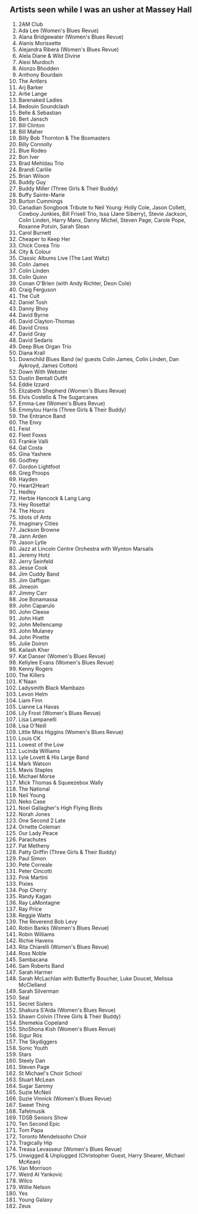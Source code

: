## Artists seen while I was an usher at Massey Hall

1. 2AM Club
1. Ada Lee (Women's Blues Revue)
1. Alana Bridgewater (Women's Blues Revue)
1. Alanis Morissette
1. Alejandra Ribera (Women's Blues Revue)
1. Alela Diane & Wild Divine
1. Alexi Murdoch
1. Alonzo Bhodden
1. Anthony Bourdain
1. The Antlers
1. Arj Barker
1. Artie Lange
1. Barenaked Ladies
1. Bedouin Soundclash
1. Belle & Sebastian
1. Bert Jansch
1. Bill Clinton
1. Bill Maher
1. Billy Bob Thornton & The Boxmasters
1. Billy Connolly
1. Blue Rodeo
1. Bon Iver
1. Brad Mehldau Trio
1. Brandi Carlile
1. Brian Wilson
1. Buddy Guy
1. Buddy Miller (Three Girls & Their Buddy)
1. Buffy Sainte-Marie
1. Burton Cummings
1. Canadian Songbook Tribute to Neil Young:  Holly Cole, Jason Collett, Cowboy Junkies, Bill Frisell Trio, Issa (Jane Siberry), Stevie Jackson, Colin Linden, Harry Manx, Danny Michel, Steven Page, Carole Pope, Roxanne Potvin, Sarah Slean
1. Carol Burnett
1. Cheaper to Keep Her
1. Chick Corea Trio
1. City & Colour
1. Classic Albums Live (The Last Waltz)
1. Colin James
1. Colin Linden
1. Colin Quinn
1. Conan O'Brien (with Andy Richter, Deon Cole)
1. Craig Ferguson
1. The Cult
1. Daniel Tosh
1. Danny Bhoy
1. David Byrne
1. David Clayton-Thomas
1. David Cross
1. David Gray
1. David Sedaris
1. Deep Blue Organ Trio
1. Diana Krall
1. Downchild Blues Band (w/ guests Colin James, Colin Linden, Dan Aykroyd, James Cotton)
1. Down With Webster
1. Dustin Bentall Outfit
1. Eddie Izzard
1. Elizabeth Shepherd (Women's Blues Revue)
1. Elvis Costello & The Sugarcanes
1. Emma-Lee (Women's Blues Revue)
1. Emmylou Harris (Three Girls & Their Buddy)
1. The Entrance Band
1. The Envy
1. Feist
1. Fleet Foxes
1. Frankie Valli
1. Gal Costa
1. Gina Yashere
1. Godfrey
1. Gordon Lightfoot
1. Greg Proops
1. Hayden
1. Heart2Heart
1. Hedley
1. Herbie Hancock & Lang Lang
1. Hey Rosetta!
1. The Hours
1. Idiots of Ants
1. Imaginary Cities
1. Jackson Browne
1. Jann Arden
1. Jason Lytle
1. Jazz at Lincoln Centre Orchestra with Wynton Marsalis
1. Jeremy Hotz
1. Jerry Seinfeld
1. Jesse Cook
1. Jim Cuddy Band
1. Jim Gaffigan
1. Jimeoin
1. Jimmy Carr
1. Joe Bonamassa
1. John Caparulo
1. John Cleese
1. John Hiatt
1. John Mellencamp
1. John Mulaney
1. John Pinette
1. Julie Doiron
1. Kailash Kher
1. Kat Danser (Women's Blues Revue)
1. Kellylee Evans (Women's Blues Revue)
1. Kenny Rogers
1. The Killers
1. K'Naan
1. Ladysmith Black Mambazo
1. Levon Helm
1. Liam Finn
1. Lianne La Havas
1. Lily Frost (Women's Blues Revue)
1. Lisa Lampanelli
1. Lisa O'Neill
1. Little Miss Higgins (Women's Blues Revue)
1. Louis CK
1. Lowest of the Low
1. Lucinda Williams
1. Lyle Lovett & His Large Band
1. Mark Watson
1. Mavis Staples
1. Michael Morse
1. Mick Thomas & Squeezebox Wally
1. The National
1. Neil Young
1. Neko Case
1. Noel Gallagher's High Flying Birds
1. Norah Jones
1. One Second 2 Late
1. Ornette Coleman
1. Our Lady Peace
1. Parachutes
1. Pat Metheny
1. Patty Griffin (Three Girls & Their Buddy)
1. Paul Simon
1. Pete Correale
1. Peter Cincotti
1. Pink Martini
1. Pixies
1. Pop Cherry
1. Randy Kagan
1. Ray LaMontagne
1. Ray Price
1. Reggie Watts
1. The Reverend Bob Levy
1. Robin Banks (Women's Blues Revue)
1. Robin Williams
1. Richie Havens
1. Rita Chiarelli (Women's Blues Revue)
1. Ross Noble
1. Sambacana
1. Sam Roberts Band
1. Sarah Harmer
1. Sarah McLachlan with Butterfly Boucher, Luke Doucet, Melissa McClelland
1. Sarah Silverman
1. Seal
1. Secret Sisters
1. Shakura S'Aida (Women's Blues Revue)
1. Shawn Colvin (Three Girls & Their Buddy)
1. Shemekia Copeland
1. ShoShona Kish (Women's Blues Revue)
1. Sigur Rós
1. The Skydiggers
1. Sonic Youth
1. Stars
1. Steely Dan
1. Steven Page
1. St Michael's Choir School
1. Stuart McLean
1. Sugar Sammy
1. Suzie McNeil
1. Suzie Vinnick (Women's Blues Revue)
1. Sweet Thing
1. Tafelmusik
1. TDSB Seniors Show
1. Ten Second Epic
1. Tom Papa
1. Toronto Mendelssohn Choir
1. Tragically Hip
1. Treasa Levasseur (Women's Blues Revue)
1. Unwigged & Unplugged (Christopher Guest, Harry Shearer, Michael McKean)
1. Van Morrison
1. Weird Al Yankovic
1. Wilco
1. Willie Nelson
1. Yes
1. Young Galaxy
1. Zeus

